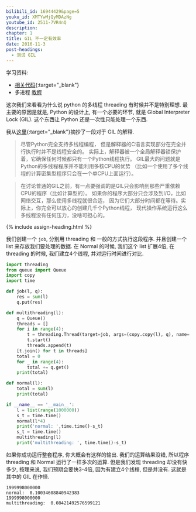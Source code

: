 ```yaml
---
bilibili_id: 16944429&page=5
youku_id: XMTYwMjQyMDAzNg
youtube_id: 2511-7VR4nQ
description: 
chapter: 1
title: GIL 不一定有效率
date: 2016-11-3
post-headings:
  - 测试 GIL
---
```


学习资料:
  * [相关代码](https://github.com/unitytutorial/tutorials/blob/master/threadingTUT/thread5_GIL.py){:target="_blank"}
  * 多进程 [教程](/tutorials/python-basic/multiprocessing/)


这次我们来看看为什么说 python 的多线程 threading 有时候并不是特别理想.
最主要的原因是就是, Python 的设计上, 有一个必要的环节, 就是 Global Interpreter Lock (GIL).
这个东西让 Python 还是一次性只能处理一个东西.

我从[这里](http://python3-cookbook.readthedocs.io/zh_CN/latest/c12/p09_dealing_with_gil_stop_worring_about_it.html){:target="_blank"}摘抄了一段对于 GIL 的解释.

> 尽管Python完全支持多线程编程， 但是解释器的C语言实现部分在完全并行执行时并不是线程安全的。 实际上，解释器被一个全局解释器锁保护着，它确保任何时候都只有一个Python线程执行。 GIL最大的问题就是Python的多线程程序并不能利用多核CPU的优势 （比如一个使用了多个线程的计算密集型程序只会在一个单CPU上面运行）。

> 在讨论普通的GIL之前，有一点要强调的是GIL只会影响到那些严重依赖CPU的程序（比如计算型的）。 如果你的程序大部分只会涉及到I/O，比如网络交互，那么使用多线程就很合适， 因为它们大部分时间都在等待。实际上，你完全可以放心的创建几千个Python线程， 现代操作系统运行这么多线程没有任何压力，没啥可担心的。



{% include assign-heading.html %}

我们创建一个 `job`, 分别用 threading 和 一般的方式执行这段程序.
并且创建一个 list 来存放我们要处理的数据. 在 Normal 的时候, 我们这个 list 扩展4倍,
在 threading 的时候, 我们建立4个线程, 并对运行时间进行对比.

```python
import threading
from queue import Queue
import copy
import time

def job(l, q):
    res = sum(l)
    q.put(res)

def multithreading(l):
    q = Queue()
    threads = []
    for i in range(4):
        t = threading.Thread(target=job, args=(copy.copy(l), q), name='T%i' % i)
        t.start()
        threads.append(t)
    [t.join() for t in threads]
    total = 0
    for _ in range(4):
        total += q.get()
    print(total)

def normal(l):
    total = sum(l)
    print(total)

if __name__ == '__main__':
    l = list(range(1000000))
    s_t = time.time()
    normal(l*4)
    print('normal: ',time.time()-s_t)
    s_t = time.time()
    multithreading(l)
    print('multithreading: ', time.time()-s_t)
```

如果你成功运行整套程序, 你大概会有这样的输出. 我们的运算结果没错, 所以程序 threading 和 Normal 运行了一样多次的运算.
但是我们发现 threading 却没有快多少, 按理来说, 我们预期会要快3-4倍, 因为有建立4个线程, 但是并没有.
这就是其中的 GIL 在作怪.

```
1999998000000
normal:  0.10034608840942383
1999998000000
multithreading:  0.08421492576599121
```